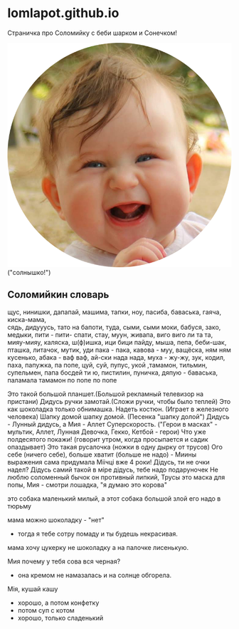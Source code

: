 # lomlapot.github.io
Страничка про Соломийку с беби шарком и Сонечком!

![sun](/sonechko/img/Sun.png)("солнышко!") 
## Соломийкин словарь
щус, нинишки, дапапай, машима, тапки,
 ноу, пасиба, баваська, гаяча, киска-мама,  
сядь,  дидууусь, тато на бапоти, туда, сыми, 
сыми моки, бабуся, зако, медыки, 
пити - пити- спати, стау, муун, живапа, 
виго виго ли та та, мияу-мияу, каляска, ш(ф)ишка,
 ици бици пайду, мыша, пепа, беби-шак, пташка,
 литачок, мутик, уди пака - пака, кавова - муу, 
ващёска, ням ням кусенько, абака - ваф ваф,
 ай-ски нада нада, муха - жу-жу, зук, кодил, 
паха, папужка, па попе, цуй, суй, пупус, укой
 ,тамамон, тильмин, супельмен, папа босдей ти ю,
 пистилин, пуничка, дяпую - баваська, 
паламала тамамон по попе по попе


Это такой большой планшет.(Большой рекламный
 телевизор на пристани) 
Дидусь ручки замотай.(Сложи ручки, чтобы было теплей) 
Это как шоколадка только обнимашка. 
Надеть костюн. (Играет в железного человека) 
Шапку домой шапку домой. (Песенка "шапку долой") 
Дидусь - Лунный дидусь, а Мия - Аллет
Суперскорость. ("Герои в масках" - мультик, Аллет, 
Лунная Девочка, Гекко, Кетбой - герои) 
Что уже полдесятого покажи! (говорит утром, когда
 просыпается и садик опаздывает) 
Это такая русалочка (ножки в одну дырку от трусов)
Ого себе (ничего себе), больше хватит (больше не надо) -
Миины выражения сама придумала
Міічці вже 4 роки! 
Дідусь, ти не очки надел?
Дідусь самий такой в міре дідусь,  тебе надо подаруночек
Не люблю соломенный бычок он противный липкий, 
Трусы это маска для попы, 
Мия - смотри лошадка, "я думаю это корова"

 это собака маленький милый, а этот собака большой злой его надо в тюрьму

мама можно шоколадку - "нет"
- тогда я тебе сотру помаду и ты будешь некрасивая.

мама хочу цукерку не шоколадку а на палочке лисенькую.

Мия почему у тебя сова вся черная?
- она кремом не намазалась и на солнце обгорела.

Мія, кушай кашу
- хорошо, а потом конфетку
- потом суп с котом
- хорошо, только сладенький
